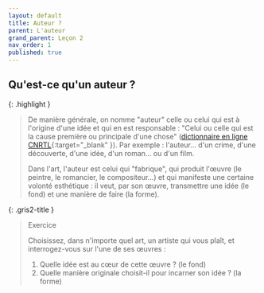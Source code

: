 ```yaml
---
layout: default
title: Auteur ?
parent: L'auteur
grand_parent: Leçon 2
nav_order: 1
published: true
---
```

## Qu'est-ce qu'un auteur ?

{: .highlight }
>De manière générale, on nomme "auteur" celle ou celui qui est à l'origine d'une idée et qui en est responsable : "Celui ou celle qui est la cause première ou principale d'une chose" ([dictionnaire en ligne CNRTL](https://www.cnrtl.fr/definition/auteur){:target="_blank" }). Par exemple : l'auteur... d'un crime, d'une découverte, d'une idée, d'un roman... ou d'un film.
>
> Dans l'art, l'auteur est celui qui "fabrique", qui produit l'œuvre (le peintre, le romancier, le compositeur...) et qui manifeste une certaine volonté esthétique : il veut, par son œuvre, transmettre une idée (le fond) et une manière de faire (la forme).

{: .gris2-title }
>Exercice
>
>Choisissez, dans n'importe quel art, un artiste qui vous plaît, et interrogez-vous sur l'une de ses œuvres :  
>1. Quelle idée est au cœur de cette œuvre ? (le fond)  
>2. Quelle manière originale choisit-il pour incarner son idée ? (la forme)  